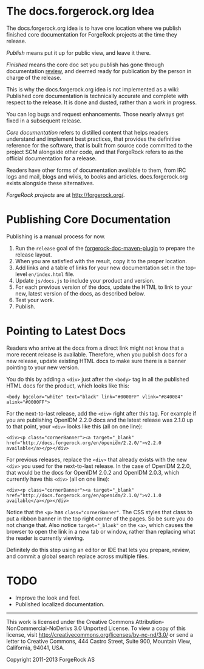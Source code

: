 # The docs.forgerock.org Idea

The docs.forgerock.org idea is to have one location where we publish
finished core documentation for ForgeRock projects at the time they release.

*Publish* means put it up for public view, and leave it there.

*Finished* means the core doc set you publish has gone through documentation
[review](https://wikis.forgerock.org/confluence/display/devcom/Review+Process),
and deemed ready for publication by the person in charge of the release.

This is why the docs.forgerock.org idea is not implemented as a wiki:
Published core documentation is technically accurate and complete with
respect to the release. It is done and dusted, rather than a work in
progress.

You can log bugs and request enhancements. Those nearly always get
fixed in a subsequent release.

*Core documentation* refers to distilled content that helps readers understand
and implement best practices, that provides the definitive reference for the
software, that is built from source code committed to the project SCM alongside
other code, and that ForgeRock refers to as the official documentation for a
release.

Readers have other forms of documentation available to them, from IRC logs
and mail, blogs and wikis, to books and articles. docs.forgerock.org exists
alongside these alternatives.

*ForgeRock projects* are at <http://forgerock.org/>.



# Publishing Core Documentation

Publishing is a manual process for now.

1.  Run the `release` goal of the
    [forgerock-doc-maven-plugin](https://github.com/markcraig/forgerock-doc-maven-plugin)
    to prepare the release layout.
2.  When you are satisfied with the result, copy it to the proper location.
3.  Add links and a table of links for your new documentation set in the
    top-level `en/index.html` file.
4.  Update `js/docs.js` to include your product and version.
5.  For each previous version of the docs, update the HTML to link to your
    new, latest version of the docs, as described below.
6.  Test your work.
7.  Publish.


# Pointing to Latest Docs

Readers who arrive at the docs from a direct link might not know that a
more recent release is available. Therefore, when you publish docs for a new
release, update existing HTML docs to make sure there is a banner pointing to
your new version.

You do this by adding a `<div>` just after the `<body>` tag in all the
published HTML docs for the product, which looks like this:

    <body bgcolor="white" text="black" link="#0000FF" vlink="#840084" alink="#0000FF">

For the next-to-last release, add the `<div>` right after this tag. For example
if you are publishing OpenIDM 2.2.0 docs and the latest release was 2.1.0 up
to that point, your `<div>` looks like this (all on one line):

    <div><p class="cornerBanner"><a target="_blank" href="http://docs.forgerock.org/en/openidm/2.2.0/">v2.2.0 available</a></p></div>

For previous releases, replace the `<div>` that already exists with the new
`<div>` you used for the next-to-last release. In the case of OpenIDM 2.2.0,
that would be the docs for OpenIDM 2.0.2 and OpenIDM 2.0.3, which currently
have this `<div>` (all on one line):

    <div><p class="cornerBanner"><a target="_blank" href="http://docs.forgerock.org/en/openidm/2.1.0/">v2.1.0 available</a></p></div>

Notice that the `<p>` has `class="cornerBanner"`. The CSS styles that class to
put a ribbon banner in the top right corner of the pages. So be sure you do not
change that. Also notice `target="_blank"` on the `<a>`, which causes the
browser to open the link in a new tab or window, rather than replacing what the
reader is currently viewing.

Definitely do this step using an editor or IDE that lets you prepare, review,
and commit a global search replace across multiple files.


# TODO

* Improve the look and feel.
* Published localized documentation.


* * *
This work is licensed under the Creative Commons
Attribution-NonCommercial-NoDerivs 3.0 Unported License.
To view a copy of this license, visit
<http://creativecommons.org/licenses/by-nc-nd/3.0/>
or send a letter to Creative Commons, 444 Castro Street,
Suite 900, Mountain View, California, 94041, USA.

Copyright 2011-2013 ForgeRock AS